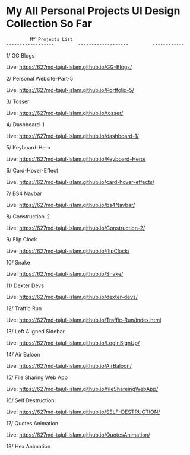 # My All Personal Projects UI Design Collection So Far

             MY Projects List 
    ------------------         -------------------         ------------
1/ GG Blogs 

Live: https://627md-tajul-islam.github.io/GG-Blogs/

2/ Personal Website-Part-5

Live: https://627md-tajul-islam.github.io/Portfolio-5/

3/ Tosser

Live: https://627md-tajul-islam.github.io/tosser/

4/ Dashboard-1

Live: https://627md-tajul-islam.github.io/dashboard-1/

5/ Keyboard-Hero

Live: https://627md-tajul-islam.github.io/Keyboard-Hero/

6/ Card-Hover-Effect

Live:  https://627md-tajul-islam.github.io/card-hover-effects/

7/ BS4 Navbar

Live: https://627md-tajul-islam.github.io/bs4Navbar/

8/ Construction-2

Live: https://627md-tajul-islam.github.io/Construction-2/

9/ Flip Clock

Live: https://627md-tajul-islam.github.io/flipClock/

10/ Snake 

Live: https://627md-tajul-islam.github.io/Snake/

11/ Dexter Devs

Live: https://627md-tajul-islam.github.io/dexter-devs/

12/ Traffic Run

Live: https://627md-tajul-islam.github.io/Traffic-Run/index.html

13/ Left Aligned Sidebar

Live: https://627md-tajul-islam.github.io/LogInSignUp/

14/ Air Baloon

Live: https://627md-tajul-islam.github.io/AirBaloon/ 

15/ File Sharing Web App

Live: https://627md-tajul-islam.github.io/fileShareingWebApp/

16/ Self Destruction

Live: https://627md-tajul-islam.github.io/SELF-DESTRUCTION/

17/ Quotes Animation

Live: https://627md-tajul-islam.github.io/QuotesAnimation/

18/ Hex Animation

